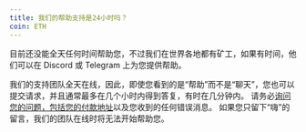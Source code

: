 ```yaml
---
title: 我们的帮助支持是24小时吗？
coin: ETH
---
```


目前还没能全天任何时间帮助您，不过我们在世界各地都有矿工，如果有时间，他们可以在 Discord 或 Telegram 上为您提供帮助。

我们的支持团队全天在线，因此，即使您看到的是“帮助”而不是“聊天”，您也可以提交请求，并且通常最多在几个小时内得到答复，有时在几分钟内。 请务必<a href=”https://t.me/flexpoolcn“>询问您的问题，包括您的付款地址</a>以及您收到的任何错误消息。 如果您只留下“嗨”的留言，我们的团队在线时将无法开始帮助您。
